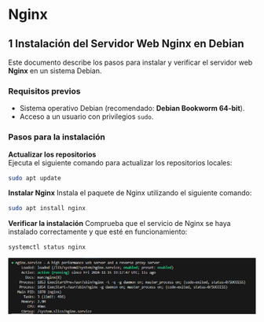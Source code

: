 # Nginx

## 1 Instalación del Servidor Web Nginx en Debian

Este documento describe los pasos para instalar y verificar el servidor web **Nginx** en un sistema Debian.

### Requisitos previos

- Sistema operativo Debian (recomendado: **Debian Bookworm 64-bit**).
- Acceso a un usuario con privilegios `sudo`.

### Pasos para la instalación

**Actualizar los repositorios**  
   Ejecuta el siguiente comando para actualizar los repositorios locales:

   ```bash
   sudo apt update
   ```

**Instalar Nginx**
    Instala el paquete de Nginx utilizando el siguiente comando:

   ```bash
   sudo apt install nginx
   ```

**Verificar la instalación**
    Comprueba que el servicio de Nginx se haya instalado correctamente y que esté en funcionamiento:

   ```bash
   systemctl status nginx
   ```

   ![Imagen nginx](img/Captura.PNG)
